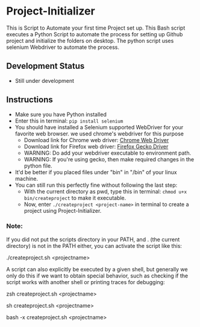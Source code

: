 # Project-Initializer

This is Script to Automate your first time Project set up. This Bash script executes a Python Script to automate the process for setting up Github project and initialize the folders on desktop. The python script uses selenium Webdriver to automate the process.

## Development Status

* Still under development

## Instructions

* Make sure you have Python installed
* Enter this in terminal: `pip install selenium`
* You should have installed a Selenium supported WebDriver for your favorite web browser. we used chrome's webdriver for this purpose
  * Download link for Chrome web driver: [Chrome Web Driver](http://chromedriver.chromium.org/downloads)
  * Download link for Firefox web driver: [Firefox Gecko Driver](https://github.com/mozilla/geckodriver/releases/)
  * WARNING: Do add your webdriver executable to environment path.
  * WARNING: If you're using gecko, then make required changes in the python file.
* It'd be better if you placed files under "bin" in "/bin" of your linux machine.
* You can still run this perfectly fine without following the last step:
  * With the current directory as pwd, type this in terminal: `chmod u+x bin/createproject` to make it executable.
  * Now, enter `./createproject <project-name>` in terminal to create a project using Project-Initializer.

### __Note:__

If you did not put the scripts directory in your PATH, and . (the current directory) is not in the PATH either, you can activate the script like this:

./createproject.sh \<projectname>

A script can also explicitly be executed by a given shell, but generally we only do this if we want to obtain special behavior, such as checking if the script works with another shell or printing traces for debugging:

zsh createproject.sh \<projectname>

sh createproject.sh \<projectname>

bash -x createproject.sh \<projectname>
